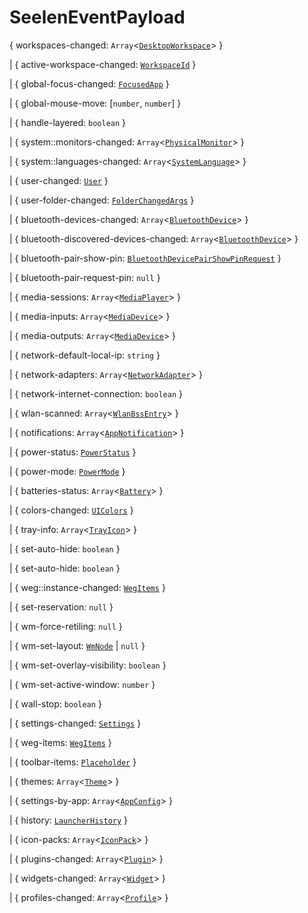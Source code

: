 # **SeelenEventPayload**
{
  workspaces-changed: `Array`<[`DesktopWorkspace`](./DesktopWorkspace)>
}

|  {
  active-workspace-changed: [`WorkspaceId`](./WorkspaceId)
}

|  {
  global-focus-changed: [`FocusedApp`](./FocusedApp)
}

|  {
  global-mouse-move: [`number`, `number`]
}

|  {
  handle-layered: `boolean`
}

|  {
  system::monitors-changed: `Array`<[`PhysicalMonitor`](./PhysicalMonitor)>
}

|  {
  system::languages-changed: `Array`<[`SystemLanguage`](./SystemLanguage)>
}

|  {
  user-changed: [`User`](./User)
}

|  {
  user-folder-changed: [`FolderChangedArgs`](./FolderChangedArgs)
}

|  {
  bluetooth-devices-changed: `Array`<[`BluetoothDevice`](./BluetoothDevice)>
}

|  {
  bluetooth-discovered-devices-changed: `Array`<[`BluetoothDevice`](./BluetoothDevice)>
}

|  {
  bluetooth-pair-show-pin: [`BluetoothDevicePairShowPinRequest`](./BluetoothDevicePairShowPinRequest)
}

|  {
  bluetooth-pair-request-pin: `null`
}

|  {
  media-sessions: `Array`<[`MediaPlayer`](./MediaPlayer)>
}

|  {
  media-inputs: `Array`<[`MediaDevice`](./MediaDevice)>
}

|  {
  media-outputs: `Array`<[`MediaDevice`](./MediaDevice)>
}

|  {
  network-default-local-ip: `string`
}

|  {
  network-adapters: `Array`<[`NetworkAdapter`](./NetworkAdapter)>
}

|  {
  network-internet-connection: `boolean`
}

|  {
  wlan-scanned: `Array`<[`WlanBssEntry`](./WlanBssEntry)>
}

|  {
  notifications: `Array`<[`AppNotification`](./AppNotification)>
}

|  {
  power-status: [`PowerStatus`](./PowerStatus)
}

|  {
  power-mode: [`PowerMode`](./PowerMode)
}

|  {
  batteries-status: `Array`<[`Battery`](./Battery)>
}

|  {
  colors-changed: [`UIColors`](./UIColors)
}

|  {
  tray-info: `Array`<[`TrayIcon`](./TrayIcon)>
}

|  {
  set-auto-hide: `boolean`
}

|  {
  set-auto-hide: `boolean`
}

|  {
  weg::instance-changed: [`WegItems`](./WegItems)
}

|  {
  set-reservation: `null`
}

|  {
  wm-force-retiling: `null`
}

|  {
  wm-set-layout: [`WmNode`](./WmNode) | `null`
}

|  {
  wm-set-overlay-visibility: `boolean`
}

|  {
  wm-set-active-window: `number`
}

|  {
  wall-stop: `boolean`
}

|  {
  settings-changed: [`Settings`](./Settings)
}

|  {
  weg-items: [`WegItems`](./WegItems)
}

|  {
  toolbar-items: [`Placeholder`](./Placeholder)
}

|  {
  themes: `Array`<[`Theme`](./Theme)>
}

|  {
  settings-by-app: `Array`<[`AppConfig`](./AppConfig)>
}

|  {
  history: [`LauncherHistory`](./LauncherHistory)
}

|  {
  icon-packs: `Array`<[`IconPack`](./IconPack)>
}

|  {
  plugins-changed: `Array`<[`Plugin`](./Plugin)>
}

|  {
  widgets-changed: `Array`<[`Widget`](./Widget)>
}

|  {
  profiles-changed: `Array`<[`Profile`](./Profile)>
}